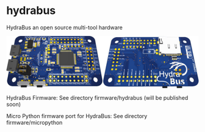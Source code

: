 hydrabus
========

HydraBus an open source multi-tool hardware

![HydraBus board](HydraBus_board.jpg)

HydraBus Firmware:
See directory firmware/hydrabus (will be published soon)

Micro Python firmware port for HydraBus:
See directory firmware/micropython
